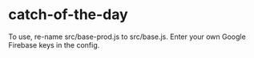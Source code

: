 # catch-of-the-day

To use, re-name src/base-prod.js to src/base.js. Enter your own Google Firebase keys in the config.
